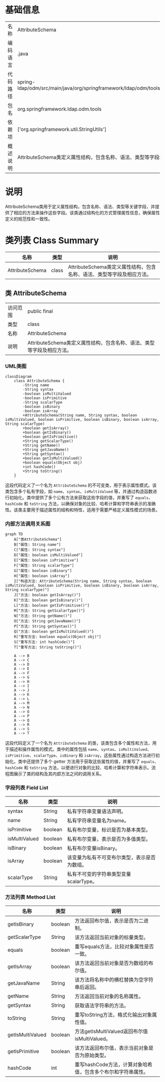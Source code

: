 # 基础信息

|      |      |
|------|------|
| 名称 | AttributeSchema |
| 编码语言 | .java |
| 代码路径 | spring-ldap/odm/src/main/java/org/springframework/ldap/odm/tools/AttributeSchema.java |
| 包名 | org.springframework.ldap.odm.tools |
| 依赖项 | ['org.springframework.util.StringUtils'] |
| 概述说明 | AttributeSchema类定义属性结构，包含名称、语法、类型等字段和方法。 |

# 说明

AttributeSchema类用于定义属性结构，包含名称、语法、类型等关键字段，并提供了相应的方法来操作这些字段。该类通过结构化的方式管理属性信息，确保属性定义的规范性和一致性。

# 类列表 Class Summary

| 名称   | 类型  | 说明 |
|-------|------|-------------|
| AttributeSchema | class | AttributeSchema类定义属性结构，包含名称、语法、类型等字段及相应方法。 |



## 类 AttributeSchema

|      |      |
|------|------|
| 访问范围 | public final |
| 类型 | class |
| 名称 | AttributeSchema |
| 说明 | AttributeSchema类定义属性结构，包含名称、语法、类型等字段及相应方法。 |


### UML类图

```mermaid
classDiagram
    class AttributeSchema {
        -String name
        -String syntax
        -boolean isMultiValued
        -boolean isPrimitive
        -String scalarType
        -boolean isBinary
        -boolean isArray
        +AttributeSchema(String name, String syntax, boolean isMultiValued, boolean isPrimitive, boolean isBinary, boolean isArray, String scalarType)
        +boolean getIsArray()
        +boolean getIsBinary()
        +boolean getIsPrimitive()
        +String getScalarType()
        +String getName()
        +String getJavaName()
        +String getSyntax()
        +boolean getIsMultiValued()
        +boolean equals(Object obj)
        +int hashCode()
        +String toString()
    }
```

这段代码定义了一个名为 `AttributeSchema` 的不可变类，用于表示属性模式。该类包含多个私有字段，如 `name`、`syntax`、`isMultiValued` 等，并通过构造函数进行初始化。类中提供了多个公有方法来获取这些字段的值，并重写了 `equals`、`hashCode` 和 `toString` 方法，以确保对象的比较、哈希计算和字符串表示的准确性。该类主要用于描述属性的结构和特性，适用于需要严格定义属性模式的场景。


### 内部方法调用关系图

```mermaid
graph TD
    A["类AttributeSchema"]
    B["属性: String name"]
    C["属性: String syntax"]
    D["属性: boolean isMultiValued"]
    E["属性: boolean isPrimitive"]
    F["属性: String scalarType"]
    G["属性: boolean isBinary"]
    H["属性: boolean isArray"]
    I["构造方法: AttributeSchema(String name, String syntax, boolean isMultiValued, boolean isPrimitive, boolean isBinary, boolean isArray, String scalarType)"]
    J["方法: boolean getIsArray()"]
    K["方法: boolean getIsBinary()"]
    L["方法: boolean getIsPrimitive()"]
    M["方法: String getScalarType()"]
    N["方法: String getName()"]
    O["方法: String getJavaName()"]
    P["方法: String getSyntax()"]
    Q["方法: boolean getIsMultiValued()"]
    R["重写方法: boolean equals(Object obj)"]
    S["重写方法: int hashCode()"]
    T["重写方法: String toString()"]

    A --> B
    A --> C
    A --> D
    A --> E
    A --> F
    A --> G
    A --> H
    A --> I
    A --> J
    A --> K
    A --> L
    A --> M
    A --> N
    A --> O
    A --> P
    A --> Q
    A --> R
    A --> S
    A --> T
```

这段代码定义了一个名为 `AttributeSchema` 的类，该类包含多个属性和方法，用于描述和操作属性的模式。类中的属性包括 `name`、`syntax`、`isMultiValued`、`isPrimitive`、`scalarType`、`isBinary` 和 `isArray`，这些属性通过构造方法进行初始化。类中还提供了多个 getter 方法用于获取这些属性的值，并重写了 `equals`、`hashCode` 和 `toString` 方法，以便进行对象的比较、哈希计算和字符串表示。流程图展示了类的结构及其内部方法之间的调用关系。

### 字段列表 Field List

| 名称  | 类型  | 说明 |
|-------|-------|------|
| syntax | String | 私有字符串变量语法声明。 |
| name | String | 私有字符串变量名为name。 |
| isPrimitive | boolean | 私有布尔变量，标识是否为基本类型。 |
| isMultiValued | boolean | 私有布尔变量，表示是否为多值类型。 |
| isBinary | boolean | 私有布尔变量isBinary。 |
| isArray | boolean | 该变量为私有不可变布尔类型，表示是否为数组。 |
| scalarType | String | 私有不可变的字符串类型变量scalarType。 |

### 方法列表 Method List

| 名称  | 类型  | 说明 |
|-------|-------|------|
| getIsBinary | boolean | 方法返回布尔值，表示是否为二进制。 |
| getScalarType | String | 该方法返回当前对象的标量类型。 |
| equals | boolean | 重写equals方法，比较对象属性是否一致。 |
| getIsArray | boolean | 该方法返回当前对象是否为数组的布尔值。 |
| getJavaName | String | 该方法将名称中的横杠替换为空字符串后返回。 |
| getName | String | 方法返回当前对象的名称属性。 |
| getSyntax | String | 获取语法字符串的方法。 |
| toString | String | 重写toString方法，格式化输出对象属性值。 |
| getIsMultiValued | boolean | 方法getIsMultiValued返回布尔值isMultiValued。 |
| getIsPrimitive | boolean | 该方法返回布尔值，表示当前对象是否为原始类型。 |
| hashCode | int | 重写hashCode方法，计算对象哈希值，包含多个布尔和字符串属性。 |




